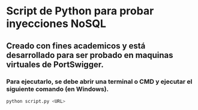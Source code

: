 # Script de Python para probar inyecciones NoSQL

## Creado con fines academicos y está desarrollado para ser probado en maquinas virtuales de PortSwigger.

### Para ejecutarlo, se debe abrir una terminal o CMD y ejecutar el siguiente comando (en Windows).

```bash 
python script.py <URL>
```


